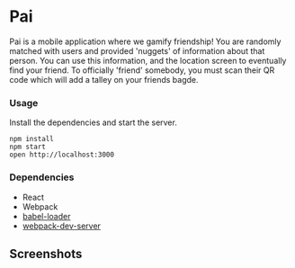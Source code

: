 Pai
=====================

Pai is a mobile application where we gamify friendship! You are randomly matched with users and provided 'nuggets' of information about that person. You can use this information, and the location screen to eventually find your friend. To officially 'friend' somebody, you must scan their QR code which will add a talley on your friends bagde. 

### Usage

Install the dependencies and start the server.

```
npm install
npm start
open http://localhost:3000
```

### Dependencies

* React
* Webpack
* [babel-loader](https://github.com/babel/babel-loader)
* [webpack-dev-server](https://github.com/webpack/webpack-dev-server)

## Screenshots

